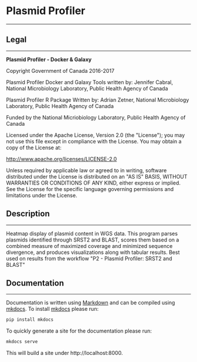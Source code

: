 # Plasmid Profiler #
--------------------


## Legal ##
-----------

 **Plasmid Profiler -  Docker & Galaxy**

 Copyright Government of Canada 2016-2017

 Plasmid Profiler Docker and Galaxy Tools written by: Jennifer Cabral, National Microbiology Laboratory, Public Health Agency of Canada

 Plasmid Profiler R Package Written by: Adrian Zetner, National Microbiology Laboratory, Public Health Agency of Canada

 Funded by the National Micriobiology Laboratory, Public Health Agency of Canada

 Licensed under the Apache License, Version 2.0 (the "License"); you may not use
 this file except in compliance with the License. You may obtain a copy of the
 License at:

 http://www.apache.org/licenses/LICENSE-2.0

 Unless required by applicable law or agreed to in writing, software distributed
 under the License is distributed on an "AS IS" BASIS, WITHOUT WARRANTIES OR
 CONDITIONS OF ANY KIND, either express or implied. See the License for the
 specific language governing permissions and limitations under the License.

## Description ##
-----------------

Heatmap display of plasmid content in WGS data. This program parses plasmids identified through SRST2 and BLAST, scores them based on a combined measure of maximized coverage and minimized sequence divergence, and produces visualizations along with tabular results. Best used on results from the workflow "P2 - Plasmid Profiler: SRST2 and BLAST"

## Documentation ##
-------------------

Documentation is written using [Markdown][] and can be compiled using [mkdocs][].  To install [mkdocs][] please run:

```bash
pip install mkdocs
```

To quickly generate a site for the documentation please run:

```bash
mkdocs serve
```

This will build a site under http://localhost:8000.


[Markdown]: http://daringfireball.net/projects/markdown/syntax
[mkdocs]: http://www.mkdocs.org
